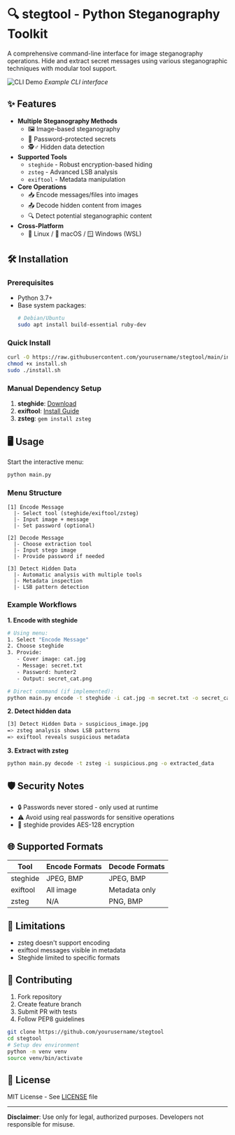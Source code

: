 # 🔍 stegtool - Python Steganography Toolkit

A comprehensive command-line interface for image steganography operations. Hide and extract secret messages using various steganographic techniques with modular tool support.

![CLI Demo](https://via.placeholder.com/800x400.png?text=CLI+Demo+Screenshot) *Example CLI interface*

## ✨ Features

- **Multiple Steganography Methods**
  - 🖼️ Image-based steganography
  - 🔐 Password-protected secrets
  - 🕵️♂️ Hidden data detection
- **Supported Tools**
  - `steghide` - Robust encryption-based hiding
  - `zsteg` - Advanced LSB analysis
  - `exiftool` - Metadata manipulation
- **Core Operations**
  - 📥 Encode messages/files into images
  - 📤 Decode hidden content from images
  - 🔍 Detect potential steganographic content
- **Cross-Platform**
  - 🐧 Linux / 🍎 macOS / 🪟 Windows (WSL)

## 🛠 Installation

### Prerequisites
- Python 3.7+
- Base system packages:
  ```bash
  # Debian/Ubuntu
  sudo apt install build-essential ruby-dev
  ```

### Quick Install
```bash
curl -O https://raw.githubusercontent.com/yourusername/stegtool/main/install.sh
chmod +x install.sh
sudo ./install.sh
```

### Manual Dependency Setup
1. **steghide**: [Download](https://steghide.sourceforge.net/)
2. **exiftool**: [Install Guide](https://exiftool.org/install.html)
3. **zsteg**: `gem install zsteg`

## 🖥 Usage

Start the interactive menu:
```bash
python main.py
```

### Menu Structure
```
[1] Encode Message
  |- Select tool (steghide/exiftool/zsteg)
  |- Input image + message
  |- Set password (optional)
  
[2] Decode Message
  |- Choose extraction tool
  |- Input stego image
  |- Provide password if needed
  
[3] Detect Hidden Data
  |- Automatic analysis with multiple tools
  |- Metadata inspection
  |- LSB pattern detection
```

### Example Workflows

**1. Encode with steghide**
```bash
# Using menu:
1. Select "Encode Message"
2. Choose steghide
3. Provide:
   - Cover image: cat.jpg
   - Message: secret.txt
   - Password: hunter2
   - Output: secret_cat.png

# Direct command (if implemented):
python main.py encode -t steghide -i cat.jpg -m secret.txt -o secret_cat.png -p hunter2
```

**2. Detect hidden data**
```bash
[3] Detect Hidden Data > suspicious_image.jpg
=> zsteg analysis shows LSB patterns
=> exiftool reveals suspicious metadata
```

**3. Extract with zsteg**
```bash
python main.py decode -t zsteg -i suspicious.png -o extracted_data
```

## 🛡 Security Notes

- 🔒 Passwords never stored - only used at runtime
- ⚠️ Avoid using real passwords for sensitive operations
- 🔐 steghide provides AES-128 encryption

## 🌐 Supported Formats

| Tool       | Encode Formats | Decode Formats |
|------------|----------------|----------------|
| steghide   | JPEG, BMP      | JPEG, BMP      |
| exiftool   | All image      | Metadata only  |
| zsteg      | N/A            | PNG, BMP       |

## 🚨 Limitations

- zsteg doesn't support encoding
- exiftool messages visible in metadata
- Steghide limited to specific formats

## 🤝 Contributing

1. Fork repository
2. Create feature branch
3. Submit PR with tests
4. Follow PEP8 guidelines

```bash
git clone https://github.com/yourusername/stegtool
cd stegtool
# Setup dev environment
python -m venv venv
source venv/bin/activate
```

## 📜 License

MIT License - See [LICENSE](LICENSE) file

---

**Disclaimer**: Use only for legal, authorized purposes. Developers not responsible for misuse.
```
